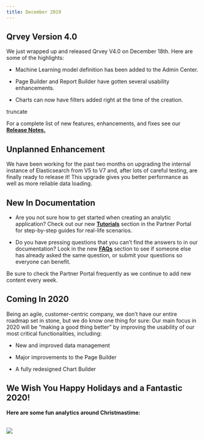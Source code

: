 ```yaml
---
title: December 2019
---
```

<h2 style={{color: "#FF8143", marginTop: "-10px"}}>Qrvey Version 4.0</h2>

We just wrapped up and released Qrvey V4.0 on December 18th. Here are some of the highlights:

-   Machine Learning model definition has been added to the Admin Center.

-   Page Builder and Report Builder have gotten several usability enhancements.

-   Charts can now have filters added right at the time of the creation.

truncate

For a complete list of new features, enhancements, and fixes see our <a href="https://partners.qrvey.com/docs/docs/release-notes/release-dec-2019/"><strong>Release Notes.</strong></a>

<h2 style={{color: "#FF8143"}}>Unplanned Enhancement</h2>

We have been working for the past two months on upgrading the internal instance of Elasticsearch from V5 to V7 and, after lots of careful testing, are finally ready to release it! This upgrade gives you better performance as well as more reliable data loading.

<h2 style={{color: "#FF8143"}}>  New In Documentation </h2>

-   Are you not sure how to get started when creating an analytic application? Check out our new <a href="https://partners.qrvey.com/docs/tutorials/first-analytic-app/"><strong>Tutorials</strong></a> section in the Partner Portal for step-by-step guides for real-life scenarios.

-   Do you have pressing questions that you can’t find the answers to in our documentation? Look in the new <a href="https://partners.qrvey.com/docs/faqs/faqs-intro"><strong>FAQs</strong></a> section to see if someone else has already asked the same question, or submit your questions so everyone can benefit.

Be sure to check the Partner Portal frequently as we continue to add new content every week.

<h2 style={{color: "#FF8143"}}> Coming In 2020 </h2>

Being an agile, customer-centric company, we don’t have our entire roadmap set in stone, but we do know one thing for sure: Our main focus in 2020 will be “making a good thing better” by improving the usability of our most critical functionalities, including:

-   New and improved data management

-   Major improvements to the Page Builder

-   A fully redesigned Chart Builder

<div style={{background: "#FAFAFA", paddingTop: "10px"}}>
    <h2 style={{textAlign: "center", color: "#FF8143"}}>
    We Wish You Happy Holidays and a Fantastic 2020!
    </h2>
    <p style={{textAlign: "center"}}>
    <strong> Here are some fun analytics around Christmastime: </strong>
    </p><p>
    <br />
    <img src="https://s3.amazonaws.com/cdn.qrvey.com/newsletter/infographics2.jpg" style={{margin: "auto", display: "block"}} width={500} />
</p><div>
</div></div>